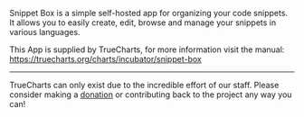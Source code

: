 Snippet Box is a simple self-hosted app for organizing your code snippets. It allows you to easily create, edit, browse and manage your snippets in various languages.

This App is supplied by TrueCharts, for more information visit the manual: https://truecharts.org/charts/incubator/snippet-box

---

TrueCharts can only exist due to the incredible effort of our staff.
Please consider making a [donation](https://truecharts.org/docs/about/sponsor) or contributing back to the project any way you can!
